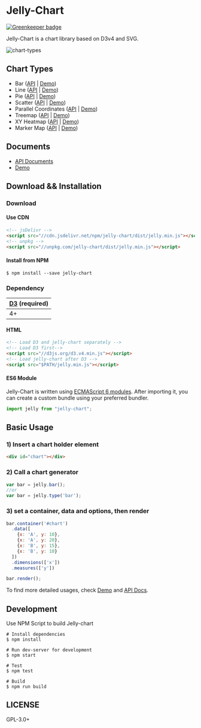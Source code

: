 Jelly-Chart
===

[![Greenkeeper badge](https://badges.greenkeeper.io/NewsJelly/jelly-chart.svg)](https://greenkeeper.io/)

Jelly-Chart is a chart library based on D3v4 and SVG.

![chart-types](https://user-images.githubusercontent.com/253408/36471496-f56f6ed6-1731-11e8-8eaf-e9446b32b3cd.png)

Chart Types
---
- Bar ([API](https://newsjelly.github.io/jelly-chart/release/latest/doc/Bar.html) | [Demo](https://newsjelly.github.io/jelly-chart/demo/grouped-bar))
- Line ([API](https://newsjelly.github.io/jelly-chart/release/latest/doc/Line.html) | [Demo](https://newsjelly.github.io/jelly-chart/demo/multi-line))
- Pie ([API](https://newsjelly.github.io/jelly-chart/release/latest/doc/Pie.html) | [Demo](https://newsjelly.github.io/jelly-chart/demo/donut-pie))
- Scatter ([API](https://newsjelly.github.io/jelly-chart/release/latest/doc/Scatter.html) | [Demo](https://newsjelly.github.io/jelly-chart/demo/color-scatter))
- Parallel Coordinates ([API](https://newsjelly.github.io/jelly-chart/release/latest/doc/ParCoords.html) | [Demo](https://newsjelly.github.io/jelly-chart/demo/color-par-coords))
- Treemap ([API](https://newsjelly.github.io/jelly-chart/release/latest/doc/Treemap.html) | [Demo](https://newsjelly.github.io/jelly-chart/demo/treemap))
- XY Heatmap ([API](https://newsjelly.github.io/jelly-chart/release/latest/doc/XYHeatmap.html) | [Demo](https://newsjelly.github.io/jelly-chart/demo/xy-heatmap))
- Marker Map ([API](https://newsjelly.github.io/jelly-chart/release/latest/doc/MarkerMap.html) | [Demo](https://newsjelly.github.io/jelly-chart/demo/address-marker-map))

Documents
---
- [API Documents](https://newsjelly.github.io/jelly-chart/release/latest/doc)
- [Demo](https://newsjelly.github.io/jelly-chart/demo)


Download && Installation
---

### Download

#### Use CDN

```html
<!-- jsDelivr -->
<script src="//cdn.jsdelivr.net/npm/jelly-chart/dist/jelly.min.js"></script> 
<!-- unpkg -->
<script src="//unpkg.com/jelly-chart/dist/jelly.min.js"></script> 

```

#### Install from NPM
```
$ npm install --save jelly-chart
```

### Dependency
|[D3](https://d3js.org/) (required)|
| --- |
| 4+ |

#### HTML

```html
<!-- Load D3 and jelly-chart separately -->
<!-- Load D3 first-->
<script src="//d3js.org/d3.v4.min.js"></script>    
<!-- Load jelly-chart after D3 -->
<script src="$PATH/jelly.min.js"></script>
```

#### ES6 Module
Jelly-Chart is written using [ECMAScript 6 modules](http://2ality.com/2014/09/es6-modules-final.html). After importing it, you can create a custom bundle using your preferred bundler.

```js
import jelly from "jelly-chart";
```

Basic Usage
---
### 1) Insert a chart holder element

```html
<div id="chart"></div>
```

### 2) Call a chart generator

```javascript
var bar = jelly.bar();
//or
var bar = jelly.type('bar');
```

### 3) set a container, data and options, then render

```javascript
bar.container('#chart')
  .data([
    {x: 'A', y: 10},
    {x: 'A', y: 20},
    {x: 'B', y: 15},
    {x: 'B', y: 10}
  ])
  .dimensions(['x'])
  .measures(['y'])

bar.render();
```

To find more detailed usages, check [Demo](https://newsjelly.github.io/jelly-chart/release/latest/doc/Bar.html) and [API Docs](https://newsjelly.github.io/jelly-chart/release/latest/doc/).



Development
---
Use NPM Script to build Jelly-chart

```
# Install dependencies
$ npm install

# Run dev-server for development
$ npm start

# Test
$ npm test

# Build
$ npm run build
```

LICENSE
---
GPL-3.0+